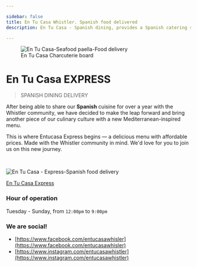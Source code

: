 ```yaml
---

sidebar: false
title: En Tu Casa Whistler. Spanish food delivered
description: En Tu Casa - Spanish dining, provides a Spanish catering service along the Sea to Sky corridor, and a daily food delivery services within Whistler.

---
```

<figure class="full-width-img">
  <img src="/img/nuevas/home-header-paellero-pequeno.jpg" alt="En Tu Casa-Seafood paella-Food delivery">
  <figcaption>En Tu Casa Charcuterie board</figcaption>
</figure>

# En Tu Casa EXPRESS
> SPANISH DINING DELIVERY

After being able to share our **Spanish** cuisine for over a year with the Whistler community, we have decided to make the leap forward and bring another piece of our culinary culture with a new Mediterranean-inspired menu.
 
This is where Entucasa Express begins — a delicious menu with affordable prices. Made with the Whistler community in mind. We'd love for you to join us on this new journey.

<CallButton/>
<br>


![En Tu Casa - Express-Spanish food delivery](/img/nuevas/home-entucasa-express.jpg)

[En Tu Casa Express](/delivery-menu/)

### Hour of operation  
Tuesday - Sunday, from `12:00pm` to `9:00pm`


### We are social!
- [https://www.facebook.com/entucasawhisler](https://www.facebook.com/entucasawhisler)
- [https://www.instagram.com/entucasawhistler](https://www.instagram.com/entucasawhistler)
